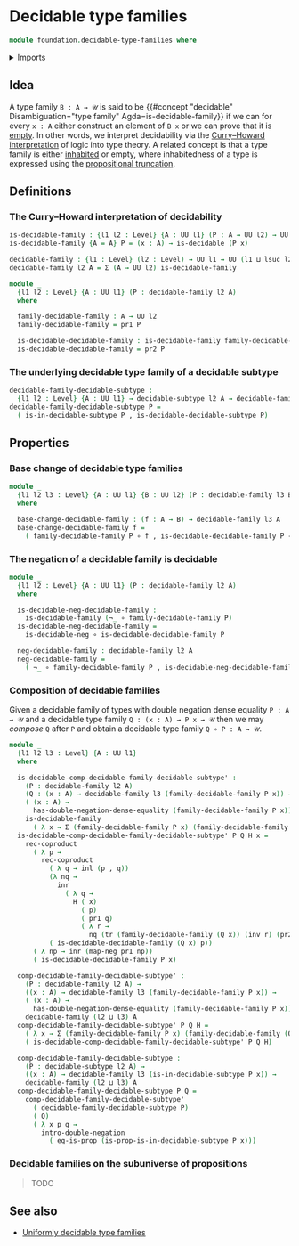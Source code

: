 # Decidable type families

```agda
module foundation.decidable-type-families where
```

<details><summary>Imports</summary>

```agda
open import foundation.coproduct-types
open import foundation.decidable-subtypes
open import foundation.decidable-types
open import foundation.dependent-pair-types
open import foundation.double-negation
open import foundation.irrefutable-equality
open import foundation.negation
open import foundation.propositions
open import foundation.transport-along-identifications
open import foundation.universe-levels

open import foundation-core.function-types
open import foundation-core.identity-types
```

</details>

## Idea

A type family `B : A → 𝒰` is said to be
{{#concept "decidable" Disambiguation="type family" Agda=is-decidable-family}}
if we can for every `x : A` either construct an element of `B x` or we can prove
that it is [empty](foundation-core.empty-types.md). In other words, we interpret
decidability via the
[Curry–Howard interpretation](https://en.wikipedia.org/wiki/Curry–Howard_correspondence)
of logic into type theory. A related concept is that a type family is either
[inhabited](foundation.inhabited-types.md) or empty, where inhabitedness of a
type is expressed using the
[propositional truncation](foundation.propositional-truncations.md).

## Definitions

### The Curry–Howard interpretation of decidability

```agda
is-decidable-family : {l1 l2 : Level} {A : UU l1} (P : A → UU l2) → UU (l1 ⊔ l2)
is-decidable-family {A = A} P = (x : A) → is-decidable (P x)

decidable-family : {l1 : Level} (l2 : Level) → UU l1 → UU (l1 ⊔ lsuc l2)
decidable-family l2 A = Σ (A → UU l2) is-decidable-family

module _
  {l1 l2 : Level} {A : UU l1} (P : decidable-family l2 A)
  where

  family-decidable-family : A → UU l2
  family-decidable-family = pr1 P

  is-decidable-decidable-family : is-decidable-family family-decidable-family
  is-decidable-decidable-family = pr2 P
```

### The underlying decidable type family of a decidable subtype

```agda
decidable-family-decidable-subtype :
  {l1 l2 : Level} {A : UU l1} → decidable-subtype l2 A → decidable-family l2 A
decidable-family-decidable-subtype P =
  ( is-in-decidable-subtype P , is-decidable-decidable-subtype P)
```

## Properties

### Base change of decidable type families

```agda
module _
  {l1 l2 l3 : Level} {A : UU l1} {B : UU l2} (P : decidable-family l3 B)
  where

  base-change-decidable-family : (f : A → B) → decidable-family l3 A
  base-change-decidable-family f =
    ( family-decidable-family P ∘ f , is-decidable-decidable-family P ∘ f)
```

### The negation of a decidable family is decidable

```agda
module _
  {l1 l2 : Level} {A : UU l1} (P : decidable-family l2 A)
  where

  is-decidable-neg-decidable-family :
    is-decidable-family (¬_ ∘ family-decidable-family P)
  is-decidable-neg-decidable-family =
    is-decidable-neg ∘ is-decidable-decidable-family P

  neg-decidable-family : decidable-family l2 A
  neg-decidable-family =
    ( ¬_ ∘ family-decidable-family P , is-decidable-neg-decidable-family)
```

### Composition of decidable families

Given a decidable family of types with double negation dense equality
`P : A → 𝒰` and a decidable type family `Q : (x : A) → P x → 𝒰` then we may
_compose_ `Q` after `P` and obtain a decidable type family `Q ∘ P : A → 𝒰`.

```agda
module _
  {l1 l2 l3 : Level} {A : UU l1}
  where

  is-decidable-comp-decidable-family-decidable-subtype' :
    (P : decidable-family l2 A)
    (Q : (x : A) → decidable-family l3 (family-decidable-family P x)) →
    ( (x : A) →
      has-double-negation-dense-equality (family-decidable-family P x)) →
    is-decidable-family
      ( λ x → Σ (family-decidable-family P x) (family-decidable-family (Q x)))
  is-decidable-comp-decidable-family-decidable-subtype' P Q H x =
    rec-coproduct
      ( λ p →
        rec-coproduct
          ( λ q → inl (p , q))
          (λ nq →
            inr
              ( λ q →
                H ( x)
                  ( p)
                  ( pr1 q)
                  ( λ r →
                    nq (tr (family-decidable-family (Q x)) (inv r) (pr2 q)))))
          ( is-decidable-decidable-family (Q x) p))
      ( λ np → inr (map-neg pr1 np))
      ( is-decidable-decidable-family P x)

  comp-decidable-family-decidable-subtype' :
    (P : decidable-family l2 A) →
    ((x : A) → decidable-family l3 (family-decidable-family P x)) →
    ( (x : A) →
      has-double-negation-dense-equality (family-decidable-family P x)) →
    decidable-family (l2 ⊔ l3) A
  comp-decidable-family-decidable-subtype' P Q H =
    ( λ x → Σ (family-decidable-family P x) (family-decidable-family (Q x))) ,
    ( is-decidable-comp-decidable-family-decidable-subtype' P Q H)

  comp-decidable-family-decidable-subtype :
    (P : decidable-subtype l2 A) →
    ((x : A) → decidable-family l3 (is-in-decidable-subtype P x)) →
    decidable-family (l2 ⊔ l3) A
  comp-decidable-family-decidable-subtype P Q =
    comp-decidable-family-decidable-subtype'
      ( decidable-family-decidable-subtype P)
      ( Q)
      ( λ x p q →
        intro-double-negation
          ( eq-is-prop (is-prop-is-in-decidable-subtype P x)))
```

### Decidable families on the subuniverse of propositions

> TODO

## See also

- [Uniformly decidable type families](foundation.uniformly-decidable-type-families.md)
